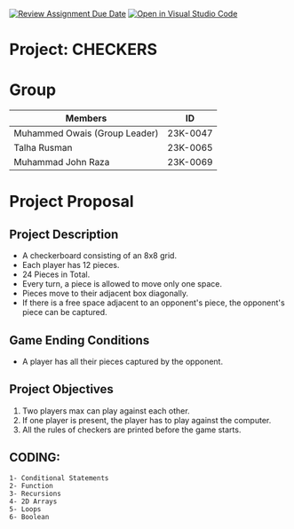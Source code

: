 [![Review Assignment Due Date](https://classroom.github.com/assets/deadline-readme-button-24ddc0f5d75046c5622901739e7c5dd533143b0c8e959d652212380cedb1ea36.svg)](https://classroom.github.com/a/j0WbCUcA)
[![Open in Visual Studio Code](https://classroom.github.com/assets/open-in-vscode-718a45dd9cf7e7f842a935f5ebbe5719a5e09af4491e668f4dbf3b35d5cca122.svg)](https://classroom.github.com/online_ide?assignment_repo_id=13059236&assignment_repo_type=AssignmentRepo)
# Project: CHECKERS

# Group
| Members        | ID       |
| ---------------|:--------:|
| Muhammed Owais (Group Leader) | 23K-0047 |
| Talha Rusman | 23K-0065 |
| Muhammad John Raza | 23K-0069 |

# Project Proposal

## Project Description
- A checkerboard consisting of an 8x8 grid.
- Each player has 12 pieces.
- 24 Pieces in Total.
- Every turn, a piece is allowed to move only one space.
- Pieces move to their adjacent box diagonally.
- If there is a free space adjacent to an opponent's piece, the opponent's piece can be captured.

## Game Ending Conditions
- A player has all their pieces captured by the opponent.

## Project Objectives
1. Two players max can play against each other.
2. If one player is present, the player has to play against the computer.
3. All the rules of checkers are printed before the game starts.

## CODING:
    1- Conditional Statements
    2- Function
    3- Recursions 
    4- 2D Arrays
    5- Loops 
    6- Boolean
    
  
